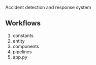 Accident detection and response system 


## Workflows

1. constants
2. entity
3. components
4. pipelines
5. app.py


